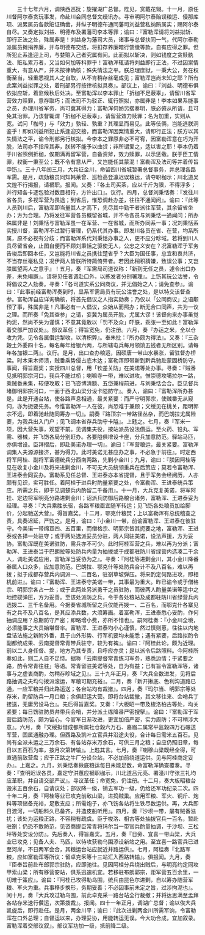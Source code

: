 <!-- { "loadSidebar": true } -->
　　三十七年六月，调陕西巡抚；旋擢湖广总督。陛见，赏戴花翎。十一月，原任川督阿尔泰贪玩事发，命赴川会同总督文绶讯办。寻审明阿尔泰贻误粮运、侵那库项、派累属员各款赃证确凿，并纵子明德布通同藩司刘益营私纳贿属实；赐阿尔泰自尽。又奏定拟刘益、明德布及署藩司李本等罪；谕曰：『富勒浑请将刘益拟斩、即行正法之处，殊属非是！刘益身为藩司大员，诸事与总督扶同一气，代阿尔泰勒派属员摊捐养廉，并与明德布交结，将扣存养廉暗行馈缴等款，自有应得之罪。但所犯止系逢迎上司，与婪赃入己者究属有间。此而拟以斩决，则如钱度之贪黩骫法、赃私累万者，又当如何加等科罪乎！富勒浑辄请将刘益即行正法，不过因案情重大，有意从严，并未按律确核；殊失情法之平。朕总理庶狱，一秉大公，务在权衡至当，轻重悉视其人之自取，从不肯稍存丝毫成见；富勒浑岂尚未知之耶？所有此案刘益拟罪之处，着刑部另行按律核拟具奏』。部议上，谕曰：『刘益、明德布俱依拟应斩，着监候秋后处决。至富勒浑以李本罪止「折枷不足蔽辜」，请留川省军营效力赎罪，意存取巧；而法司不为驳正、辄行照拟，亦属非是！李本如果系能事之员，办理川省军务，尚可冀其得力；富勒浑何妨另摺奏明，朕必俯从所请，且可免其治罪。乃该督辄谓「折枷不足蔽辜」，请留营效力赎罪；名为加重，实则从宽。试问「枷号」与「效力」孰轻、孰重？其理显而易见。此等伎俩，岂能逃朕洞鉴乎！即如刘益所犯止系逢迎交接，而富勒浑因案情重大，请即行正法；朕方以其失情法之平，谕令刑部另行核拟。今李本之罪原非必不可宥，因富勒浑意在巧为开脱，法司亦不指斥其非，朕转不能予以曲贷；非所谓爱之，适以害之耶！李本仍着于川省照例折枷，俟期满再留军营，自备资斧，效力赎罪，以示惩儆。朕于臣工情罪，权衡一秉至公；既不令有意从严，又岂能任其蒙混！富勒浑及法司等并着传旨申饬』。三十八年闰三月，大兵征金川，命留四川省城暂署总督事务，并总理各路军需。是月，疏劾粮员同知韩莱曾、巡检高登瀛迟误粮运，请夺职枷示；川北道吴文煌不行揭报，请褫职。报闻。又奏：『各土司买茶，应以千斤为限，不得浮多；并行知各卡逐包验对数目相符，方许出口』。议行。四月，总督刘秉恬奏：『发往川省各员，多视军营为畏途；到省后，惟恐调赴办差，往往不通闻问』。谕曰：『此等人员到川后，富勒浑即当量其人才高下，先尽其中勤干者派往军营，其余留省坐办；方为合理。乃将发往军营各员概留省城，并不令各员与刘秉恬一通闻问；所办殊属非是！刘秉恬与富勒浑虽一在军营、一在省城，而所办同系一事；况刘秉恬系实授川督，富勒浑不过暂行署理，仍系代其办事。即发川各员在省、在营，均系所属，原不必视有分歧；而富勒浑系代刘秉恬办事之人，更不应分畛域。若将到川人员尽留省会，止图自便而不顾刘秉恬之驱使无人，公忠之义安在？况富勒浑于军务告竣后即回本任，又岂能将川省之员携往楚省乎？大臣为国任事，总宜和衷共济，不当存丝毫私见；况伊两人皆朕所特简倚畀者。若因此稍积猜嫌，致误公事；又岂朕属望两人之意乎』！五月，奏『军需局司道议称：「新到无任之员，遽令出口办差，未免竭蹶」。请将见任者调赴口外，以拣发者分别署理』。上饬其玩公沽誉，令将倡议之人劾奏。寻奏：『各司道实系公同商议，并无倡始之人；请免查参』。谕曰：『此事前经富勒浑奏到时，显系军需局员有玩公沽誉之处，是以特交该督查参。富勒浑自应详询确核，将首先倡议之人指实劾奏；乃仅以「公同商议」之语颟顸了事，殊属非是！凡事必有一人倡议，众始从而照办；断无合口同声，共为一议之理。而所奏「免其查参」之请，妄冀为属员开脱，尤属大谬！该督向来办事虽觉拘泥，然尚不失为谨慎；不意其竟敢以「罚不及众」吓朕，乖张一至如此！富勒浑着交部严加议处』。部议革任；得旨宽免，仍注册。六月，奏『办运之米，全以仓收为凭。见令各属儹运掣收，以清积弊』。奉朱批：『所办颇为得法』。又奏：『三杂榖土外委四十名，每名每年给银六两，与所辖屯兵每月领饷五钱者无所区别。请每年各加银二两』。议行。是月，出口查办粮运，因硕唐一带山水暴涨，留驻督办桥梁。时木果木师溃，贼番乘势侵占底木达；富勒浑即带新到黔兵驰赴蒙固桥防守。事闻，得旨嘉奖；实授四川总督，用「钦差关防」在美诺等处办事。寻奏：『贼番见抵明郭宗河口，我兵不能过桥；喇嘛寺一带，难以进攻。惟崇德攻噶拉尔一路，乘贼番未集，较便攻取；已飞咨博清额、五岱兼程前进，与刘秉恬会合。臣见督兵堵御明郭宗河口，一面于西北山梁分设卡隘防守』。奏入，谕曰：『富勒浑所办甚是。此是开通台站，使各路声息相通，最关紧要：而严守明郭宗，使贼番无从窥伺，亦为扼要先务。今惟富勒浑一人在彼，尚恐难于兼顾；文绶见在桃关，距明郭宗不远，即着驰赴随同筹办一切』。嗣奏『路顶宗一带路径丛杂，而巴朗拉尤属险要，为我兵出入门户；见飞调本省存兵助守卡隘』。上韪之。七月，奏『军米一项，因大营失事，观望不前。见调集夫役，按站派员设法儹运。至火药、铅丸、军需、器械，并飞饬各局分别赶办。各要隘俱增设卡座，分兵加意防范。驿站马匹，亦俱增设。臣拜摺后，即赴美诺办理一切』。谕曰：『军营粮运，最关紧要。富勒浑调集人夫源源接济，甚为得力。此时美诺无甚应办之事，不必急于前往』。时定西将军阿桂、副将军富德统兵分西南两路，先剿小金川；九月，谕曰：『朕因阿桂等见在收复小金川及将来进剿金川，不可无大员统领重兵在后策应；莫若令富勒浑、王进泰会同妥办。富勒系见任总督、王进泰亦本省提督，且于军务会经阅历，人亦颇有见识，实可胜任。着阿桂于进兵时酌量紧要之处，令富勒浑、王进泰统兵策应。所需之兵，即于见调楚兵内酌留二千备用』。十一月，大兵克复美诺，将军阿挂、定边将军明亮分路进剿金川；诏派兵防御后路粮台诸务，富勒浑、王进泰妥为经理。寻奏：『大兵乘胜长驱，各路军粮亟宜随军转运；见飞饬各处粮员加给脚价，分起驰送大营』。得旨嘉奖。十二月，鄂克什粮焚；上以富勒浑有总统稽查之责，具奏迟延，严饬之。是月，谕曰：『小金川一带，前谕富勒浑、王进泰在彼驻守。今美诺一带绵亘四、五百里，而僧格宗、明郭宗皆其扼要之地，富勒浑、王进泰或各择一处驻守；或于两处选派妥员分驻，两人同驻美诺，设法声援，方为妥协。富勒浑既在美诺驻防，需兵亦不可少。此时阿桂军营之兵，难以再为分派；富勒浑、王进泰当于巴朗拉等处防兵内量为抽拨或于成都驻防川省绿营内选凑二千余人，调赴美诺应用，富勒浑当妥协为之』。寻奏：『阿桂等进剿金川，其小金川降番眷属人口众多，应加意防范。巴朗拉、鄂克什等处防兵合计不及八百名，难以再拨；拟于成都存营兵内调派一、二百名，驻劄草坡弹压。将来酌定何路进攻，即相机前进』。谕曰：『富勒浑、王进泰守美诺一带，其事最为重大。昨已谕令或于僧格宗、明郭宗各占一处；或于此两处另派勇干之员驻防，而彼两人酌量美诺等适中之地控驭弹压，方为妥善。至该处派防之兵，令于各处粮站及成都驻防川省绿营兵内选拨二、三千名备用。今据奏省城所留之兵仅能再拨一、二百名，而鄂克什各寨见有之兵不及八百名，是其应添兵数，大须筹画。着富勒浑，王进泰悉心妥酌，作何抽调应用？总期防守严密；即略增小费，亦所不惜也』。嗣阿桂奏：『小金川全境，必须能事之大员始堪督率。富勒浑、王进泰均小心谨慎，然过慎则葸，往往以内地盘诘法施之新附外番，且于山外形势、行军机要均未能悉；遇有紧要，后路拟酌令副都统成果、云南提督常青带兵驻守，较为有裨』。谕曰：『阿桂此论，颇为近理。前以二人身任督、提，地方乃其专责，且呼应亦灵；是以派令后路照料。今阿桂所奏如此，则二人自不足恃。据称「云南提督常青练习军务，熟悉边情；于紧要之路，酌令常青往驻」等语。常青留驻美诺等处，自为有益；已有旨令富勒浑等，诸事与之虚衷商酌，勿稍存畛域之见』。三十九年正月，奏『大兵全数进发，见将后路抽调之夫均匀拨派滚运，军粮可期充裕』。二月，奏『新开揪底、色利沟道路已通，一应军粮并归此路运送；各台站均有裁撤』。四月，奏『玛尔当、明郭宗等处存米，酌留防兵一月口粮；余俱赶运大营。即将台站裁撤，其文移往来、会哨兵丁接送，无庸另设马台』。先后得旨嘉奖。又奏：『大板昭一带及梭洛柏古等处，均关紧要；每日饬驻防员弁带兵会哨，并分派土练降番严密搜拏』。谕曰：『富勒浑于军营后路防范，颇为留心。今官军日渐攻进，更宜加倍严密，实力周防；不可稍涉大意』。六月，奏『文绶拟借成都所属社仓榖六万石、嘉眉二属常平监榖四万石碾送军营，固属通融办理。但西路及凯叶立官兵并沿途夫役，合计每日需米五百石。见尚有全派未运之三万余石、有各站存米万余石，可供三月之粮；自应仍照旧章，每日以五百石为率，按月次第转输』。上韪其言。七月，奏『喇穆山梁既经全得，可直通前敌营盘；应于正路之牛厂分设台站，不必加前绕道运供。见与阿桂商定妥办』。上嘉之。九月，刘秉恬奏揪底粮运每日未能足数，命富勒浑确查覆奏。寻奏：『查明迟误各员，嘉定守洪蕙应褫职枷示，川北道吕元亮、署潼川守张三礼均应革职，并自请交部严议』。寻议革任；命宽免，仍注册。十二月，奏大板昭粮台毁米五百余石，自请议处；部议降一级，销去军功一级，仍给还军功纪录二次。四十年二月，奏『阿桂等业已攻克前敌山梁，进捣贼巢。应用军粮、军火、铜斤、炮料等项储备充裕，足敷支应；所需炮子，亦飞饬各站将生铁尽数运供。再，大兵即日渡河，一切船料久已备齐，并造皮船听用』。四月，奏『沙坝一带，屡有贼番滋扰；该处为运粮正路，不容稍有疏虞。臣于梭洛、相古等处抽拨官兵一百名，暂赴驻劄；仍恐不敷防范，见咨商提臣常青将玛尔当一带官兵酌量抽调，于沙坝、三松坪等处安设分防』。先后奏入，得旨嘉奖。五月，奏『日旁、宜喜一带山梁，大兵业已攻克；见备人夫、马匹，以待攻获勒乌围添设新站之用。至宜喜一路官兵已进至河岸，不日两军会合，其粮运台站应就近并路运供』。七月，阿桂奏『北路军粮，应如富勒浑等所议：留卓克釆等十三站汇入西路转输』。俱报闻。九月，奏『臣奉旨前赴布郎郭宗驻防，应即驰往。见因阿桂分兵绕出贼后，与明亮约定同攻甲索山梁；所有移营安站，俱系迅速机宜。若移驻布朗郭宗，距军营五百余里，一切难于策应』。谕曰：『阿桂已攻得勒乌围，统兵由昆色尔进剿，自以筹办随营军粮、军火为重。兵事移步换形，务期妥善；不必因事前未定之旨，过涉拘泥也』。闰十月，奏『大兵攻过勒乌围，前此卓克采一路台站全行裁撤；并将达思满至孟拜各站存米速行儹运，次第拨裁』。报闻。四十一年正月，调湖广总督；谕以俟大兵凯旋后，即行赴任。是月，两金川平；谕曰：『此次进剿两金川所需军饷，令富勒浑在口外总理；自督运以来，办理妥协，用能转运无误。今大功合成，宜加叙录。富勒浑着交部议叙』。部议军功加一级，抵前降二级。
